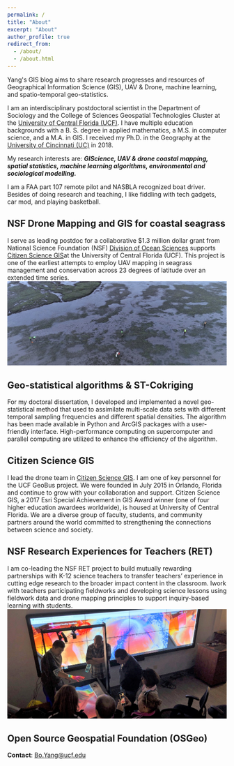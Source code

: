 ```yaml
---
permalink: /
title: "About"
excerpt: "About"
author_profile: true
redirect_from: 
  - /about/
  - /about.html
---
```

Yang's GIS blog aims to share research progresses and resources of Geographical Information Science (GIS), UAV & Drone, machine learning, and spatio-temporal geo-statistics. 

I am an interdisciplinary postdoctoral scientist in the 
Department of Sociology
and the College of Sciences Geospatial Technologies Cluster at 
the [University of Central Florida (UCF)](https://sciences.ucf.edu/sociology/). I have multiple education backgrounds with a B. S. degree in applied mathematics, a M.S. in computer science, and a M.A.  in GIS. I received my Ph.D. in 
the Geography at the [University of 
Cincinnati (UC)](
https://www.artsci.uc.edu/departments/geography.html/) in 2018. 

My research interests are: **_GIScience, UAV & drone coastal mapping, spatial 
statistics,  machine learning 
algorithms, environmental and sociological modelling._**

I am a FAA part 107 remote pilot and NASBLA recognized boat driver. Besides of doing research and teaching, I like fiddling with tech gadgets, car mod, and playing basketball.


## NSF Drone Mapping and GIS for coastal seagrass
I serve as leading postdoc for a collaborative $1.3 million dollar grant  from National Science Foundation (NSF) [Division of Ocean Sciences](https://www.nsf.gov/div/index.jsp?div=oce) supports [Citizen Science GIS](http://www.citizensciencegis.org/projects/drone-mapping/)at the University of Central Florida (UCF). This project is one of the earliest attempts to employ UAV mapping in seagrass management and conservation across 23 degrees of latitude over an extended time series.
<img src="/images/OR_eelgrass.jpg">


## Geo-statistical algorithms & ST-Cokriging

For my doctoral dissertation, I developed and implemented a novel geo-statistical method that used to assimilate multi-scale data sets with different temporal sampling frequencies and different spatial densities. The algorithm has been made available in Python and ArcGIS packages with a user-friendly interface. High-performance computing on supercomputer and parallel computing are utilized to enhance the efficiency of the algorithm.
 

## Citizen Science GIS
I lead the drone team in [Citizen Science GIS](http://www.citizensciencegis.org/). I am one of key personnel for the UCF GeoBus project. We were founded in July 2015 in Orlando, Florida and continue to grow with your collaboration and support. Citizen Science GIS, a 2017 Esri Special Achievement in GIS Award winner (one of four higher education awardees worldwide), is housed at University of Central Florida. We are a diverse group of faculty, students, and community partners around the world committed to strengthening the connections between science and society.

## NSF Research Experiences for Teachers (RET)
I am co-leading the NSF RET project to build mutually rewarding partnerships with K-12 science teachers to transfer teachers’ experience in cutting edge research to the broader impact content in the classroom. Iwork with teachers participating fieldworks and developing science lessons using fieldwork data and drone mapping principles to support inquiry-based learning with students.
<img src="/images/sandbox.jpg">

## Open Source Geospatial Foundation (OSGeo)


**Contact**: [Bo.Yang@ucf.edu](Bo.Yang@ucf.edu)